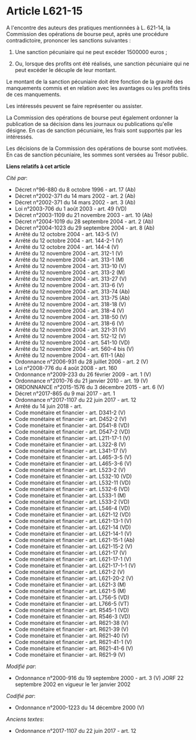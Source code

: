 # Article L621-15

A l'encontre des auteurs des pratiques mentionnées à L. 621-14, la Commission des opérations de bourse peut, après une
procédure contradictoire, prononcer les sanctions suivantes :

1. Une sanction pécuniaire qui ne peut excéder 1500000 euros ;

2. Ou, lorsque des profits ont été réalisés, une sanction pécuniaire qui ne peut excéder le décuple de leur montant.

Le montant de la sanction pécuniaire doit être fonction de la gravité des manquements commis et en relation avec les
avantages ou les profits tirés de ces manquements.

Les intéressés peuvent se faire représenter ou assister.

La Commission des opérations de bourse peut également ordonner la publication de sa décision dans les journaux ou
publications qu'elle désigne. En cas de sanction pécuniaire, les frais sont supportés par les intéressés.

Les décisions de la Commission des opérations de bourse sont motivées. En cas de sanction pécuniaire, les sommes sont versées
au Trésor public.

**Liens relatifs à cet article**

_Cité par_:

  - Décret n°96-880 du 8 octobre 1996 - art. 17 (Ab)
  - Décret n°2002-371 du 14 mars 2002 - art. 2 (Ab)
  - Décret n°2002-371 du 14 mars 2002 - art. 3 (Ab)
  - Loi n°2003-706 du 1 août 2003 - art. 49 (VD)
  - Décret n°2003-1109 du 21 novembre 2003 - art. 10 (Ab)
  - Décret n°2004-1019 du 28 septembre 2004 - art. 2 (Ab)
  - Décret n°2004-1023 du 29 septembre 2004 - art. 8 (Ab)
  - Arrêté du 12 octobre 2004 - art. 143-5 (V)
  - Arrêté du 12 octobre 2004 - art. 144-2-1 (V)
  - Arrêté du 12 octobre 2004 - art. 144-4 (V)
  - Arrêté du 12 novembre 2004 - art. 312-1 (V)
  - Arrêté du 12 novembre 2004 - art. 313-1 (M)
  - Arrêté du 12 novembre 2004 - art. 313-10 (V)
  - Arrêté du 12 novembre 2004 - art. 313-2 (M)
  - Arrêté du 12 novembre 2004 - art. 313-27 (V)
  - Arrêté du 12 novembre 2004 - art. 313-6 (V)
  - Arrêté du 12 novembre 2004 - art. 313-74 (Ab)
  - Arrêté du 12 novembre 2004 - art. 313-75 (Ab)
  - Arrêté du 12 novembre 2004 - art. 318-18 (V)
  - Arrêté du 12 novembre 2004 - art. 318-4 (V)
  - Arrêté du 12 novembre 2004 - art. 318-50 (V)
  - Arrêté du 12 novembre 2004 - art. 318-6 (V)
  - Arrêté du 12 novembre 2004 - art. 321-31 (V)
  - Arrêté du 12 novembre 2004 - art. 512-12 (V)
  - Arrêté du 12 novembre 2004 - art. 541-10 (VD)
  - Arrêté du 12 novembre 2004 - art. 560-4 bis (V)
  - Arrêté du 12 novembre 2004 - art. 611-1 (Ab)
  - Ordonnance n°2006-931 du 28 juillet 2006 - art. 2 (V)
  - Loi n°2008-776 du 4 août 2008 - art. 160
  - Ordonnance n°2009-233 du 26 février 2009 - art. 1 (V)
  - Ordonnance n°2010-76 du 21 janvier 2010 - art. 19 (V)
  - ORDONNANCE n°2015-1576 du 3 décembre 2015 - art. 6 (V)
  - Décret n°2017-865 du 9 mai 2017 - art. 1
  - Ordonnance n°2017-1107 du 22 juin 2017 - art. 12
  - Arrêté du 14 juin 2018 - art.
  - Code monétaire et financier - art. D341-2 (V)
  - Code monétaire et financier - art. D452-2 (V)
  - Code monétaire et financier - art. D541-8 (VD)
  - Code monétaire et financier - art. D547-2 (VD)
  - Code monétaire et financier - art. L211-17-1 (V)
  - Code monétaire et financier - art. L322-8 (V)
  - Code monétaire et financier - art. L341-17 (V)
  - Code monétaire et financier - art. L465-3-5 (V)
  - Code monétaire et financier - art. L465-3-6 (V)
  - Code monétaire et financier - art. L523-2 (V)
  - Code monétaire et financier - art. L532-10 (VD)
  - Code monétaire et financier - art. L532-11 (VD)
  - Code monétaire et financier - art. L532-6 (VD)
  - Code monétaire et financier - art. L533-1 (M)
  - Code monétaire et financier - art. L533-2 (VD)
  - Code monétaire et financier - art. L546-4 (VD)
  - Code monétaire et financier - art. L621-12 (VD)
  - Code monétaire et financier - art. L621-13-1 (V)
  - Code monétaire et financier - art. L621-14 (VD)
  - Code monétaire et financier - art. L621-14-1 (V)
  - Code monétaire et financier - art. L621-15-1 (Ab)
  - Code monétaire et financier - art. L621-15-2 (V)
  - Code monétaire et financier - art. L621-17 (V)
  - Code monétaire et financier - art. L621-17-1 (V)
  - Code monétaire et financier - art. L621-17-1-1 (V)
  - Code monétaire et financier - art. L621-2 (V)
  - Code monétaire et financier - art. L621-20-2 (V)
  - Code monétaire et financier - art. L621-3 (M)
  - Code monétaire et financier - art. L621-5 (M)
  - Code monétaire et financier - art. L756-5 (VD)
  - Code monétaire et financier - art. L766-5 (VT)
  - Code monétaire et financier - art. R545-1 (VD)
  - Code monétaire et financier - art. R546-3 (VD)
  - Code monétaire et financier - art. R621-38 (V)
  - Code monétaire et financier - art. R621-39 (V)
  - Code monétaire et financier - art. R621-40 (V)
  - Code monétaire et financier - art. R621-41-1 (V)
  - Code monétaire et financier - art. R621-41-6 (V)
  - Code monétaire et financier - art. R621-9 (V)

_Modifié par_:

  - Ordonnance n°2000-916 du 19 septembre 2000 - art. 3 (V) JORF 22 septembre 2002 en vigueur le 1er janvier 2002

_Codifié par_:

  - Ordonnance n°2000-1223 du 14 décembre 2000 (V)

_Anciens textes_:

  - Ordonnance n°2017-1107 du 22 juin 2017 - art. 12
